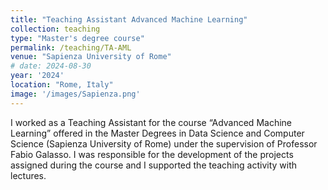 ```yaml
---
title: "Teaching Assistant Advanced Machine Learning"
collection: teaching
type: "Master's degree course"
permalink: /teaching/TA-AML
venue: "Sapienza University of Rome"
# date: 2024-08-30
year: '2024'
location: "Rome, Italy"
image: '/images/Sapienza.png'
---
```


I worked as a Teaching Assistant for the course “Advanced Machine Learning” offered in the Master Degrees in Data Science and Computer Science (Sapienza University of Rome) under the supervision of Professor Fabio Galasso. I was responsible for the development of the projects assigned during the course and I supported the teaching activity with lectures.
